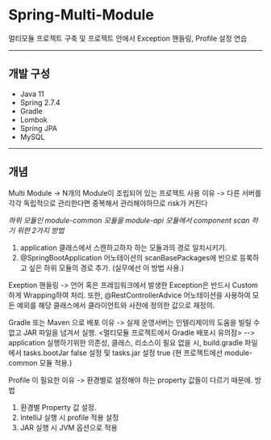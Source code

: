 # Spring-Multi-Module
멀티모듈 프로젝트 구축 및 프로젝트 안에서 Exception 핸들링, Profile 설정 연습

---

## 개발 구성
- Java 11
- Spring 2.7.4
- Gradle
- Lombok
- Spring JPA
- MySQL

---

## 개념


Multi Module -> N개의 Module이 조립되어 있는 프로젝트 
사용 이유 -> 다른 서버를 각각 독립적으로 관리한다면 중복해서 관리해야하므로 risk가 커진다

*하위 모듈인 module-common 모듈을 module-api 모듈에서 component scan 하기 위한 2가지 방법*
1. application 클래스에서 스캔하고하자 하는 모듈과의 경로 일치시키기.
2. @SpringBootApplication 어노테이션의 scanBasePackages에 빈으로 등록하고 싶은 하위 모듈의 경로 추가. (실무에선 이 방법 사용.)


Exeption 핸들링 -> 언어 혹은 프레임워크에서 발생한 Exception은 반드시 Custom하게 Wrapping하여 처리.
또한, @RestControllerAdvice 어노테이션을 사용하여 모든 예외를 해당 클래스에서 클라이언트와 사전에 정의한 값으로 재정의.


Gradle 또는 Maven 으로 배포 이유 -> 실제 운영서버는 인텔리제이의 도움을 빌릴 수 없고 JAR 파일을 넘겨서 실행.
<멀티모듈 프로젝트에서 Gradle 배포시 유의점> 
--> application 실행하기위한 의존성, 클래스, 리소스이 필요 없을 시, build.gradle 파일에서 tasks.bootJar false 설정 및 tasks.jar 설정 true (현 프로젝트에선 module-common 모듈 적용.)


Profile 이 필요한 이유 -> 환경별로 설정해야 하는 property 값들이 다르기 때문에.
방법
1. 환경별 Property 값 설정.
2. IntelliJ 실행 시 profile 적용 설정
3. JAR 실행 시 JVM 옵션으로 적용








 
